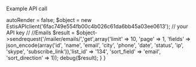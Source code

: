 

Example API call

<?php

require_once('/var/www/v1.estismail.com/web/app/Vendor/estisapiclient.php');

class ClientController extends AppController
{
    public function test()
    {
        Configure::write('debug', 2);
        $this->autoRender = false;
        $object = new EstisAPIclient('6fac749e554fb00c4b026c61da6bb45a03ee0613'); // your API key
      
        //
        //Emails
        $result = $object->sendrequest('/mailer/emails/','get',array('limit' => 10, 'page' => 1, 'fields' => json_encode(array('id', 'name', 'email', 'city', 'phone', 'date', 'status', 'ip', 'skype', 'subscribe_link')),'list_id' => '134', 'sort_field' => 'email', 'sort_direction' => 1));

        

        debug($result);

    }
}

